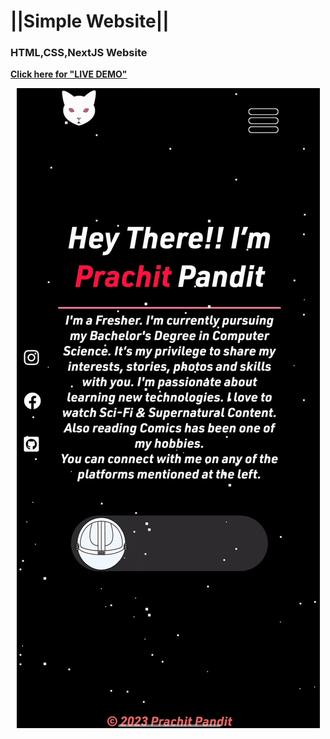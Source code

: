
# ||Simple Website|| 

### HTML,CSS,NextJS Website
[**Click here for "LIVE DEMO"**](https://itsprachit.ml)

<p align="center">
  <img src="ezgif-5-36072547dc.gif"/>
</p>

